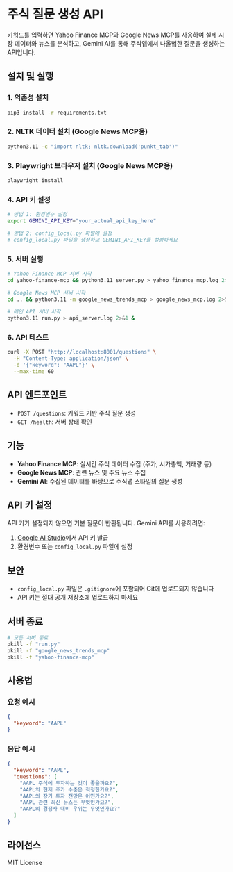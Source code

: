 # 주식 질문 생성 API
키워드를 입력하면 Yahoo Finance MCP와 Google News MCP를 사용하여 실제 시장 데이터와 뉴스를 분석하고, Gemini AI를 통해 주식앱에서 나올법한 질문을 생성하는 API입니다.

## 설치 및 실행

### 1. 의존성 설치
```bash
pip3 install -r requirements.txt
```

### 2. NLTK 데이터 설치 (Google News MCP용)
```bash
python3.11 -c "import nltk; nltk.download('punkt_tab')"
```

### 3. Playwright 브라우저 설치 (Google News MCP용)
```bash
playwright install
```

### 4. API 키 설정
```bash
# 방법 1: 환경변수 설정
export GEMINI_API_KEY="your_actual_api_key_here"

# 방법 2: config_local.py 파일에 설정
# config_local.py 파일을 생성하고 GEMINI_API_KEY를 설정하세요
```

### 5. 서버 실행
```bash
# Yahoo Finance MCP 서버 시작
cd yahoo-finance-mcp && python3.11 server.py > yahoo_finance_mcp.log 2>&1 &

# Google News MCP 서버 시작
cd .. && python3.11 -m google_news_trends_mcp > google_news_mcp.log 2>&1 &

# 메인 API 서버 시작
python3.11 run.py > api_server.log 2>&1 &
```

### 6. API 테스트
```bash
curl -X POST "http://localhost:8001/questions" \
  -H "Content-Type: application/json" \
  -d '{"keyword": "AAPL"}' \
  --max-time 60
```

## API 엔드포인트

- `POST /questions`: 키워드 기반 주식 질문 생성
- `GET /health`: 서버 상태 확인

## 기능

- **Yahoo Finance MCP**: 실시간 주식 데이터 수집 (주가, 시가총액, 거래량 등)
- **Google News MCP**: 관련 뉴스 및 주요 뉴스 수집
- **Gemini AI**: 수집된 데이터를 바탕으로 주식앱 스타일의 질문 생성

## API 키 설정

API 키가 설정되지 않으면 기본 질문이 반환됩니다. Gemini API를 사용하려면:

1. [Google AI Studio](https://makersuite.google.com/app/apikey)에서 API 키 발급
2. 환경변수 또는 `config_local.py` 파일에 설정

## 보안

- `config_local.py` 파일은 `.gitignore`에 포함되어 Git에 업로드되지 않습니다
- API 키는 절대 공개 저장소에 업로드하지 마세요

## 서버 종료

```bash
# 모든 서버 종료
pkill -f "run.py"
pkill -f "google_news_trends_mcp"
pkill -f "yahoo-finance-mcp"
```

## 사용법

### 요청 예시
```json
{
  "keyword": "AAPL"
}
```

### 응답 예시
```json
{
  "keyword": "AAPL",
  "questions": [
    "AAPL 주식에 투자하는 것이 좋을까요?",
    "AAPL의 현재 주가 수준은 적정한가요?",
    "AAPL의 장기 투자 전망은 어떤가요?",
    "AAPL 관련 최신 뉴스는 무엇인가요?",
    "AAPL의 경쟁사 대비 우위는 무엇인가요?"
  ]
}
```

## 라이선스

MIT License